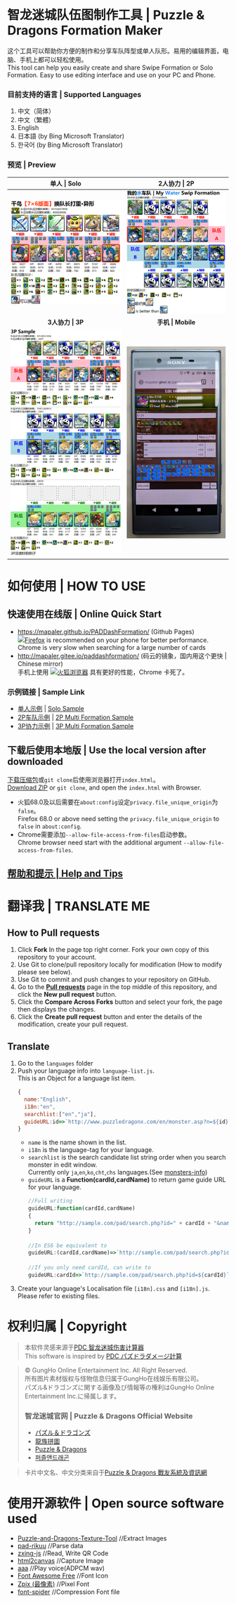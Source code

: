 ﻿智龙迷城队伍图制作工具 | Puzzle & Dragons Formation Maker
======
这个工具可以帮助你方便的制作和分享车队阵型或单人队形。易用的编辑界面，电脑、手机上都可以轻松使用。   
This tool can help you easily create and share Swipe Formation or Solo Formation. Easy to use editing interface and use on your PC and Phone.

### 目前支持的语言 | Supported Languages
1. 中文（简体）
1. 中文（繁體）
1. English
1. 日本語 (by Bing Microsoft Translator)
1. 한국어 (by Bing Microsoft Translator)

### 预览 \| Preview

| **单人 \| Solo** | **2人协力 \| 2P** |
| :---: | :---: |
| ![单人界面预览](document/preview-capture-1p.png) | ![2人协力界面预览](document/preview-capture-2p.png) |
| **3人协力 \| 3P** | **手机 \| Mobile**  |
| ![3人协力界面预览](document/preview-capture-3p.png) | ![手机端预览](document/preview-mobile.jpg) |


# 如何使用 | HOW TO USE
## 快速使用在线版 | Online Quick Start
* <https://mapaler.github.io/PADDashFormation/> (Github Pages)  
[![](https://www.mozilla.org/media/img/firefox/favicon.ico)Firefox](https://www.mozilla.org/firefox/new/) is recommended on your phone for better performance. Chrome is very slow when searching for a large number of cards
* http://mapaler.gitee.io/paddashformation/ (码云的镜象，国内用这个更快 | Chinese mirror)  
手机上使用 [![](https://www.mozilla.org/media/img/firefox/favicon.ico)火狐浏览器](https://www.mozilla.org/firefox/new/) 具有更好的性能，Chrome 卡死了。

### 示例链接 | Sample Link
  * [单人示例](http://mapaler.gitee.io/paddashformation/solo.html?d={"t"%3A"千鸟^ff3600^【7×6版面】^p换队长打里·异形"%2C"d"%3A"%25{m5537}可以换%25{m3524}"%2C"f"%3A[[[[5537%2C110%2C9%2C99%2C[18%2C11%2C11%2C10%2C11]%2C1]%2C[5141%2C110%2C9%2C99%2C[11%2C11%2C11%2C11%2C11%2C10]%2C2]%2C[5004%2C110%2C9%2C99%2C[19%2C19%2C11%2C11]%2C0]%2C[5658%2C110%2C9%2C99%2C[19%2C11%2C11%2C11%2C11]%2C0]%2C[3898%2C110%2C9%2C99%2C[25%2C11%2C11%2C11%2C11]%2C0]%2C[5658%2C110%2C9%2C99%2C[19%2C19%2C11%2C11]%2C2]]%2C[[5573%2C1%2C7%2C99]%2C[5591%2C1%2C6%2C99]%2C[5582%2C1%2C6]%2C[5656%2C1%2C6]%2C[4897%2C99%2C5%2C99]%2C[5420%2C99%2C5%2Cnull%2Cnull%2Cnull%2C1]]]]%2C"b"%3A13}) | [Solo Sample](//mapaler.github.io/PADDashFormation/solo.html?d={"t"%3A"千鸟^ff3600^【7×6版面】^p换队长打里·异形"%2C"d"%3A"%25{m5537}可以换%25{m3524}"%2C"f"%3A[[[[5537%2C110%2C9%2C99%2C[18%2C11%2C11%2C10%2C11]%2C1]%2C[5141%2C110%2C9%2C99%2C[11%2C11%2C11%2C11%2C11%2C10]%2C2]%2C[5004%2C110%2C9%2C99%2C[19%2C19%2C11%2C11]%2C0]%2C[5658%2C110%2C9%2C99%2C[19%2C11%2C11%2C11%2C11]%2C0]%2C[3898%2C110%2C9%2C99%2C[25%2C11%2C11%2C11%2C11]%2C0]%2C[5658%2C110%2C9%2C99%2C[19%2C19%2C11%2C11]%2C2]]%2C[[5573%2C1%2C7%2C99]%2C[5591%2C1%2C6%2C99]%2C[5582%2C1%2C6]%2C[5656%2C1%2C6]%2C[4897%2C99%2C5%2C99]%2C[5420%2C99%2C5%2Cnull%2Cnull%2Cnull%2C1]]]]%2C"b"%3A13})
  * [2P车队示例](http://mapaler.gitee.io/paddashformation/multi.html?d={"t"%3A"我的^2288FF^水^p车队%20|%20My%20^2288FF^Water^p%20Swip%20Formation"%2C"d"%3A"%25{m2186}最好换%25{m4877}\n%25{m4877}%20is%20better%20than%20%25{m2186}"%2C"f"%3A[[[[4691%2C104%2C9%2C99%2C[19%2C19%2C11%2C11]%2C1]%2C[2186%2C101%2C8%2C99%2C[20%2C20%2C20]%2C0]%2C[4877%2C101%2C9%2C99%2C[19%2C19%2C11%2C11]]%2C[4793%2C99%2C7%2C99]%2C[4877%2C101%2C9%2C99%2C[23%2C23%2C11%2C11]]]%2C[[4252%2C38%2C9]%2C[4394%2C1%2C3%2Cnull%2Cnull%2Cnull%2C1]%2C[4394%2C1%2C3%2Cnull%2Cnull%2Cnull%2C1]%2C[4155%2C1%2C7%2Cnull%2Cnull%2Cnull%2C1]%2C[4394%2C1%2C3%2Cnull%2Cnull%2Cnull%2C1]]]%2C[[[4691%2C110%2C9%2C99%2C[19%2C19%2C11%2C11]%2C1]%2C[4877%2C102%2C9%2C99%2C[19%2C19%2C11%2C11]]%2C[4877%2C101%2C9%2C99%2C[23%2C23%2C11%2C11]]%2C[4793%2C99%2C7%2C99%2C[21%2C21%2C21]]%2C[2186%2C101%2C8%2C99%2Cnull%2C0]]%2C[[4394%2C12%2C3%2Cnull%2Cnull%2Cnull%2C1]%2C[4394%2C1%2C3%2Cnull%2Cnull%2Cnull%2C1]%2C[4394%2C1%2C3%2C99%2Cnull%2Cnull%2C1]%2C[4155%2C1%2C7%2Cnull%2Cnull%2Cnull%2C1]%2C[4394%2C1%2C3%2Cnull%2Cnull%2Cnull%2C1]]]]}) | [2P Multi Formation Sample](//mapaler.github.io/PADDashFormation/multi.html?d={"t"%3A"我的^2288FF^水^p车队%20|%20My%20^2288FF^Water^p%20Swip%20Formation"%2C"d"%3A"%25{m2186}最好换%25{m4877}\n%25{m4877}%20is%20better%20than%20%25{m2186}"%2C"f"%3A[[[[4691%2C104%2C9%2C99%2C[19%2C19%2C11%2C11]%2C1]%2C[2186%2C101%2C8%2C99%2C[20%2C20%2C20]%2C0]%2C[4877%2C101%2C9%2C99%2C[19%2C19%2C11%2C11]]%2C[4793%2C99%2C7%2C99]%2C[4877%2C101%2C9%2C99%2C[23%2C23%2C11%2C11]]]%2C[[4252%2C38%2C9]%2C[4394%2C1%2C3%2Cnull%2Cnull%2Cnull%2C1]%2C[4394%2C1%2C3%2Cnull%2Cnull%2Cnull%2C1]%2C[4155%2C1%2C7%2Cnull%2Cnull%2Cnull%2C1]%2C[4394%2C1%2C3%2Cnull%2Cnull%2Cnull%2C1]]]%2C[[[4691%2C110%2C9%2C99%2C[19%2C19%2C11%2C11]%2C1]%2C[4877%2C102%2C9%2C99%2C[19%2C19%2C11%2C11]]%2C[4877%2C101%2C9%2C99%2C[23%2C23%2C11%2C11]]%2C[4793%2C99%2C7%2C99%2C[21%2C21%2C21]]%2C[2186%2C101%2C8%2C99%2Cnull%2C0]]%2C[[4394%2C12%2C3%2Cnull%2Cnull%2Cnull%2C1]%2C[4394%2C1%2C3%2Cnull%2Cnull%2Cnull%2C1]%2C[4394%2C1%2C3%2C99%2Cnull%2Cnull%2C1]%2C[4155%2C1%2C7%2Cnull%2Cnull%2Cnull%2C1]%2C[4394%2C1%2C3%2Cnull%2Cnull%2Cnull%2C1]]]]})
  * [3P协力示例](http://mapaler.gitee.io/paddashformation/triple.html?d={"t"%3A"3P%20Sample"%2C"d"%3A"3P没啥好的例子"%2C"f"%3A[[[[4691%2C104%2C9%2C99%2C[19%2C19%2C11%2C11]%2C1]%2C[2186%2C101%2C8%2C99%2C[20%2C20%2C20]%2C0]%2C[4877%2C101%2C9%2C99%2C[19%2C19%2C11%2C11]]%2C[4793%2C99%2C7%2C99]%2C[5322%2C101%2C9%2C99%2C[20%2C20%2C20]]%2C[4691%2C110%2C9%2C99%2C[19%2C19%2C11%2C11]%2C1]]%2C[[4252%2C38%2C9]%2C[5632%2C1%2C6%2C99]%2C[4394%2C1%2C3%2Cnull%2Cnull%2Cnull%2C1]%2C[4155%2C1%2C7%2Cnull%2Cnull%2Cnull%2C1]%2C[4828%2C5%2C3]%2C[4394%2C12%2C3%2Cnull%2Cnull%2Cnull%2C1]]]%2C[[[4691%2C110%2C9%2C99%2C[19%2C19%2C11%2C11]%2C1]%2C[2186%2C101%2C8%2C99%2Cnull%2C0]%2C[4877%2C102%2C9%2C99%2C[19%2C19%2C11%2C11]]%2C[4793%2C99%2C7%2C99%2C[21%2C21%2C21]]%2C[4877%2C101%2C9%2C99%2C[23%2C23%2C11%2C11]]%2C[4691%2C104%2C9%2C99%2C[19%2C19%2C11%2C11]%2C1]]%2C[[4394%2C12%2C3%2Cnull%2Cnull%2Cnull%2C1]%2C[4394%2C1%2C3%2Cnull%2Cnull%2Cnull%2C1]%2C[4394%2C1%2C3%2Cnull%2Cnull%2Cnull%2C1]%2C[4155%2C1%2C7%2Cnull%2Cnull%2Cnull%2C1]%2C[4394%2C1%2C3%2Cnull%2Cnull%2Cnull%2C1]%2C[4252%2C38%2C9]]]%2C[[[5888%2C110%2C9%2C99%2C[19%2C19%2C11%2C11]]%2C[4877%2C99%2C9%2C99]%2C[4877%2C99%2C9%2C99]%2C[4877%2C99%2C9%2C99]%2C[2540%2C110%2C8%2C99%2C[11%2C11%2C11%2C11%2C11%2C11]%2C0]%2C[5887%2C99%2C9%2Cnull%2C[11%2C11%2C11%2C11%2C11%2C11]]]%2C[[0%2C0%2C0]%2C[0%2C0%2C0]%2C[0%2C0%2C0]%2C[0%2C0%2C0]%2C[0%2C0%2C0]%2C[0%2C0%2C0]]]]}) | [3P Multi Formation Sample](//mapaler.github.io/PADDashFormation/triple.html?d={"t"%3A"3P%20Sample"%2C"d"%3A"3P没啥好的例子"%2C"f"%3A[[[[4691%2C104%2C9%2C99%2C[19%2C19%2C11%2C11]%2C1]%2C[2186%2C101%2C8%2C99%2C[20%2C20%2C20]%2C0]%2C[4877%2C101%2C9%2C99%2C[19%2C19%2C11%2C11]]%2C[4793%2C99%2C7%2C99]%2C[5322%2C101%2C9%2C99%2C[20%2C20%2C20]]%2C[4691%2C110%2C9%2C99%2C[19%2C19%2C11%2C11]%2C1]]%2C[[4252%2C38%2C9]%2C[5632%2C1%2C6%2C99]%2C[4394%2C1%2C3%2Cnull%2Cnull%2Cnull%2C1]%2C[4155%2C1%2C7%2Cnull%2Cnull%2Cnull%2C1]%2C[4828%2C5%2C3]%2C[4394%2C12%2C3%2Cnull%2Cnull%2Cnull%2C1]]]%2C[[[4691%2C110%2C9%2C99%2C[19%2C19%2C11%2C11]%2C1]%2C[2186%2C101%2C8%2C99%2Cnull%2C0]%2C[4877%2C102%2C9%2C99%2C[19%2C19%2C11%2C11]]%2C[4793%2C99%2C7%2C99%2C[21%2C21%2C21]]%2C[4877%2C101%2C9%2C99%2C[23%2C23%2C11%2C11]]%2C[4691%2C104%2C9%2C99%2C[19%2C19%2C11%2C11]%2C1]]%2C[[4394%2C12%2C3%2Cnull%2Cnull%2Cnull%2C1]%2C[4394%2C1%2C3%2Cnull%2Cnull%2Cnull%2C1]%2C[4394%2C1%2C3%2Cnull%2Cnull%2Cnull%2C1]%2C[4155%2C1%2C7%2Cnull%2Cnull%2Cnull%2C1]%2C[4394%2C1%2C3%2Cnull%2Cnull%2Cnull%2C1]%2C[4252%2C38%2C9]]]%2C[[[5888%2C110%2C9%2C99%2C[19%2C19%2C11%2C11]]%2C[4877%2C99%2C9%2C99]%2C[4877%2C99%2C9%2C99]%2C[4877%2C99%2C9%2C99]%2C[2540%2C110%2C8%2C99%2C[11%2C11%2C11%2C11%2C11%2C11]%2C0]%2C[5887%2C99%2C9%2Cnull%2C[11%2C11%2C11%2C11%2C11%2C11]]]%2C[[0%2C0%2C0]%2C[0%2C0%2C0]%2C[0%2C0%2C0]%2C[0%2C0%2C0]%2C[0%2C0%2C0]%2C[0%2C0%2C0]]]]})

## 下载后使用本地版 | Use the local version after downloaded  
[下载压缩包](//gitee.com/mapaler/PADDashFormation/repository/archive/master)或`git clone`后使用浏览器打开`index.html`。  
[Download ZIP](//codeload.github.com/Mapaler/PADDashFormation/zip/master) or `git clone`, and open the `index.html` with Browser.
* 火狐68.0及以后需要在`about:config`设定`privacy.file_unique_origin`为`false`。  
Firefox 68.0 or above need setting the `privacy.file_unique_origin` to `false` in `about:config`.
* Chrome需要添加`--allow-file-access-from-files`启动参数。  
Chrome browser need start with the additional argument `--allow-file-access-from-files`.

## [帮助和提示 | Help and Tips](help.md)

# 翻译我 | TRANSLATE ME
## How to **Pull requests**
1. Click **Fork** In the page top right corner. Fork your own copy of this repository to your account.
1. Use Git to clone/pull repository locally for modification (How to modify please see below).
1. Use Git to commit and push changes to your repository on GitHub.
1. Go to the **[Pull requests](../../pulls)** page in the top middle of this repository, and click the **New pull request** button.
1. Click the **Compare Across Forks** button and select your fork, the page then displays the changes.
1. Click the **Create pull request** button and enter the details of the modification, create your pull request.

## Translate
1. Go to the `languages` folder
1. Push your language info into `language-list.js`.  
This is an Object for a language list item.
    ```js
    {
      name:"English",
      i18n:"en",
      searchlist:["en","ja"],
      guideURL:id=>`http://www.puzzledragonx.com/en/monster.asp?n=${id}`
    }
    ```
    * `name` is the name shown in the list.
    * `i18n` is the language-tag for your language.
    * `searchlist` is the search candidate list string order when you search monster in edit window.  
    Currently only `ja`,`en`,`ko`,`cht`,`chs` languages.(See [monsters-info](monsters-info))
    * `guideURL` is a **Function(cardId,cardName)** to return game guide URL for your language.
      ```js
      //Full writing
      guideURL:function(cardId,cardName)
      {
        return "http://sample.com/pad/search.php?id=" + cardId + "&name=" + cardName;
      }

      //In ES6 be equivalent to
      guideURL:(cardId,cardName)=>`http://sample.com/pad/search.php?id=${cardId}&name=${cardName}`

      //If you only need cardId, can write to
      guideURL:cardId=>`http://sample.com/pad/search.php?id=${cardId}`
      ```
1. Create your language's Localisation file `[i18n].css` and `[i18n].js`.  
Please refer to existing files.

# 权利归属 | Copyright
> 本软件灵感来源于[PDC 智龙迷城伤害计算器](//play.google.com/store/apps/details?id=com.corombo13.paddamagecal)  
> This software is inspired by [PDC パズドラダメージ計算](//play.google.com/store/apps/details?id=com.corombo13.paddamagecal)

> © GungHo Online Entertainment Inc. All Right Reserved.  
> 所有图片素材版权与怪物信息归属于GungHo在线娱乐有限公司。  
> パズル&ドラゴンズに関する画像及び情報等の権利はGungHo Online Entertainment Inc.に帰属します。
> ### 智龙迷城官网 | Puzzle & Dragons Official Website
> * [パズル＆ドラゴンズ](http://pad.gungho.jp)
> * [龍族拼圖](https://pad.gungho.jp/hktw/pad/)
> * [Puzzle & Dragons](https://www.puzzleanddragons.us/)
> * [퍼즐앤드래곤](https://pad.neocyon.com/W/)

> 卡片中文名、中文分类来自于[Puzzle & Dragons 戰友系統及資訊網](https://pad.skyozora.com/)

# 使用开源软件 | Open source software used
* [Puzzle-and-Dragons-Texture-Tool](//github.com/codywatts/Puzzle-and-Dragons-Texture-Tool) //Extract Images
* [pad-rikuu](//github.com/kiootic/pad-rikuu) //Parse data
* [zxing-js](//github.com/zxing-js/library) //Read, Write QR Code
* [html2canvas](//github.com/niklasvh/html2canvas) //Capture Image
* [aaa](//github.com/jy4340132/aaa) //Play voice(ADPCM wav)
* [Font Awesome Free](https://github.com/FortAwesome/Font-Awesome) //Font Icon
* [Zpix (最像素)](//github.com/SolidZORO/zpix-pixel-font) //Pixel Font
* [font-spider](//github.com/aui/font-spider) //Compression Font file